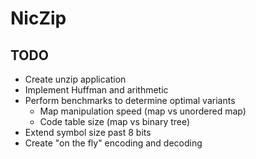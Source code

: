 # NicZip

## TODO
* Create unzip application
* Implement Huffman and arithmetic
* Perform benchmarks to determine optimal variants
    * Map manipulation speed (map vs unordered map)
    * Code table size (map vs binary tree)
* Extend symbol size past 8 bits
* Create "on the fly" encoding and decoding